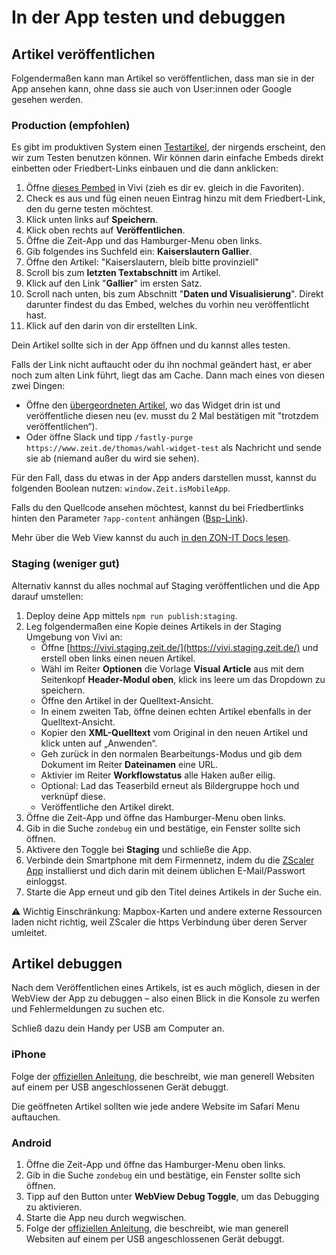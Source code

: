 # In der App testen und debuggen

## Artikel veröffentlichen

Folgendermaßen kann man Artikel so veröffentlichen, dass man sie in der App ansehen kann, ohne dass sie auch von User:innen oder Google gesehen werden.

### Production (empfohlen)

Es gibt im produktiven System einen [Testartikel](https://vivi.zeit.de/repository/thomas/wahl-widget-test), der nirgends erscheint, den wir zum Testen benutzen können. Wir können darin einfache Embeds direkt einbetten oder Friedbert-Links einbauen und die dann anklicken:

1. Öffne [dieses Pembed](https://vivi.zeit.de/repository/thomas/interaktiv-links/@@view.html) in Vivi (zieh es dir ev. gleich in die Favoriten).
2. Check es aus und füg einen neuen Eintrag hinzu mit dem Friedbert-Link, den du gerne testen möchtest.
3. Klick unten links auf **Speichern**.
4. Klick oben rechts auf **Veröffentlichen**.
5. Öffne die Zeit-App und das Hamburger-Menu oben links.
6. Gib folgendes ins Suchfeld ein: **Kaiserslautern Gallier**.
7. Öffne den Artikel: "Kaiserslautern, bleib bitte provinziell"
8. Scroll bis zum **letzten Textabschnitt** im Artikel.
9. Klick auf den Link "**Gallier**" im ersten Satz.
10. Scroll nach unten, bis zum Abschnitt "**Daten und Visualisierung**". Direkt darunter findest du das Embed, welches du vorhin neu veröffentlicht hast.
11. Klick auf den darin von dir erstellten Link.

Dein Artikel sollte sich in der App öffnen und du kannst alles testen.

Falls der Link nicht auftaucht oder du ihn nochmal geändert hast, er aber noch zum alten Link führt, liegt das am Cache. Dann mach eines von diesen zwei Dingen:

- Öffne den [übergeordneten Artikel](https://vivi.zeit.de/repository/thomas/wahl-widget-test), wo das Widget drin ist und veröffentliche diesen neu (ev. musst du 2 Mal bestätigen mit "trotzdem veröffentlichen“).
- Oder öffne Slack und tipp `/fastly-purge https://www.zeit.de/thomas/wahl-widget-test` als Nachricht und sende sie ab (niemand außer du wird sie sehen).

Für den Fall, dass du etwas in der App anders darstellen musst, kannst du folgenden Boolean nutzen: `window.Zeit.isMobileApp`.

Falls du den Quellcode ansehen möchtest, kannst du bei Friedbertlinks hinten den Parameter `?app-content` anhängen ([Bsp-Link](https://friedbert-preview.zeit.de/wirtschaft/boerse/2022-06/aktienmarkt-boerse-crash-daten?app-content)).

Mehr über die Web View kannst du auch [in den ZON-IT Docs lesen](https://docs.zeit.de/friedbert/implementation/app_wrapper.html).

### Staging (weniger gut)

Alternativ kannst du alles nochmal auf Staging veröffentlichen und die App darauf umstellen:

1. Deploy deine App mittels `npm run publish:staging`.
2. Leg folgendermaßen eine Kopie deines Artikels in der Staging Umgebung von Vivi an:
   - Öffne [https://vivi.staging.zeit.de/](https://vivi.staging.zeit.de/) und erstell oben links einen neuen Artikel.
   - Wähl im Reiter **Optionen** die Vorlage **Visual Article** aus mit dem Seitenkopf **Header-Modul oben**, klick ins leere um das Dropdown zu speichern.
   - Öffne den Artikel in der Quelltext-Ansicht.
   - In einem zweiten Tab, öffne deinen echten Artikel ebenfalls in der Quelltext-Ansicht.
   - Kopier den **XML-Quelltext** vom Original in den neuen Artikel und klick unten auf „Anwenden“.
   - Geh zurück in den normalen Bearbeitungs-Modus und gib dem Dokument im Reiter **Dateinamen** eine URL.
   - Aktivier im Reiter **Workflowstatus** alle Haken außer eilig.
   - Optional: Lad das Teaserbild erneut als Bildergruppe hoch und verknüpf diese.
   - Veröffentliche den Artikel direkt.
3. Öffne die Zeit-App und öffne das Hamburger-Menu oben links.
4. Gib in die Suche `zondebug` ein und bestätige, ein Fenster sollte sich öffnen.
5. Aktivere den Toggle bei **Staging** und schließe die App.
6. Verbinde dein Smartphone mit dem Firmennetz, indem du die [ZScaler App](https://apps.apple.com/de/app/zscaler-client-connector/id1216875274) installierst und dich darin mit deinem üblichen E-Mail/Passwort einloggst.
7. Starte die App erneut und gib den Titel deines Artikels in der Suche ein.

⚠️ Wichtig Einschränkung: Mapbox-Karten und andere externe Ressourcen laden nicht richtig, weil ZScaler die https Verbindung über deren Server umleitet.

## Artikel debuggen

Nach dem Veröffentlichen eines Artikels, ist es auch möglich, diesen in der WebView der App zu debuggen – also einen Blick in die Konsole zu werfen und Fehlermeldungen zu suchen etc.

Schließ dazu dein Handy per USB am Computer an.

### iPhone

Folge der [offiziellen Anleitung](https://developer.apple.com/documentation/safari-developer-tools/inspecting-ios), die beschreibt, wie man generell Websiten auf einem per USB angeschlossenen Gerät debuggt.

Die geöffneten Artikel sollten wie jede andere Website im Safari Menu auftauchen.

### Android

1. Öffne die Zeit-App und öffne das Hamburger-Menu oben links.
2. Gib in die Suche `zondebug` ein und bestätige, ein Fenster sollte sich öffnen.
3. Tipp auf den Button unter **WebView Debug Toggle**, um das Debugging zu aktivieren.
4. Starte die App neu durch wegwischen.
5. Folge der [offiziellen Anleitung](https://developer.chrome.com/docs/devtools/remote-debugging?hl=de), die beschreibt, wie man generell Websiten auf einem per USB angeschlossenen Gerät debuggt.
